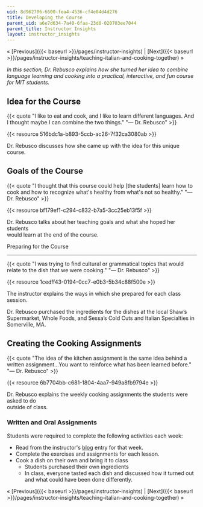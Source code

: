 ```yaml
---
uid: 8d962706-6600-fea4-4536-cf4e04d4d276
title: Developing the Course
parent_uid: a6e7d634-7a40-6faa-23d0-020703ee7044
parent_title: Instructor Insights
layout: instructor_insights
---
```


« [Previous]({{< baseurl >}}/pages/instructor-insights) | [Next]({{< baseurl >}}/pages/instructor-insights/teaching-italian-and-cooking-together) »

_In this section, Dr. Rebusco explains how she turned her idea to combine language learning and cooking into a practical, interactive, and fun course for MIT students._

Idea for the Course
-------------------

{{< quote "I like to eat and cook, and I like to learn different languages. And I thought maybe I can combine the two things." "— Dr. Rebusco" >}}

{{< resource 516bdc1a-b893-5ccb-ac26-7f32ca3080ab >}}

Dr. Rebusco discusses how she came up with the idea for this unique course.

Goals of the Course
-------------------

{{< quote "I thought that this course could help [the students] learn how to cook and how to recognize what's healthy from what's not so healthy." "— Dr. Rebusco" >}}

{{< resource bf179ef1-c294-c832-b7a5-3cc25eb13f5f >}}

Dr. Rebusco talks about her teaching goals and what she hoped her students  
would learn at the end of the course.

Preparing for the Course  

---------------------------

{{< quote "I was trying to find cultural or grammatical topics that would relate to the dish that we were cooking." "— Dr. Rebusco" >}}

{{< resource 1cedff43-0194-0cc7-e0b3-5b34c88f500e >}}

The instructor explains the ways in which she prepared for each class session. 

Dr. Rebusco purchased the ingredients for the dishes at the local Shaw’s Supermarket, Whole Foods, and Sessa’s Cold Cuts and Italian Specialties in Somerville, MA.

Creating the Cooking Assignments
--------------------------------

{{< quote "The idea of the kitchen assignment is the same idea behind a written assignment…You want to reinforce what has been learned before." "— Dr. Rebusco" >}}

{{< resource 6b7704bb-c681-1804-4aa7-949a8fb9794e >}}

Dr. Rebusco explains the weekly cooking assignments the students were asked to do  
outside of class.

### Written and Oral Assignments

Students were required to complete the following activities each week:

*   Read from the instructor's [blog](http://www.speakcookitalian.blogspot.com/2012/02/lezione-numero-uno.html) entry for that week.
*   Complete the exercises and assignments for each lesson.
*   Cook a dish on their own and bring it to class
    *   Students purchased their own ingredients
    *   In class, everyone tasted each dish and discussed how it turned out and what could have been done differently.

« [Previous]({{< baseurl >}}/pages/instructor-insights) | [Next]({{< baseurl >}}/pages/instructor-insights/teaching-italian-and-cooking-together) »